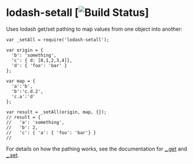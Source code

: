 # lodash-setall [![Build Status](https://travis-ci.org/MrHen/lodash-setall.svg?branch=master)]

Uses lodash get/set pathing to map values from one object into another:

```
var _setAll = require('lodash-setall');

var origin = {
  'b': 'something',
  'c': { d: [0,1,2,3,4]},
  'd': { 'foo': 'bar' }
};

var map = {
  'a':'b',
  'b':'c.d.2',
  'c.a':'d'
};

var result = _setAll(origin, map, {});
// result = {
//   'a': 'something',
//   'b': 2,
//   'c': { 'a': { 'foo': 'bar'} }
//
```

For details on how the pathing works, see the documentation for [_.get](https://lodash.com/docs#get) and [_.set](https://lodash.com/docs#set).
